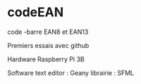 # codeEAN
code -barre EAN8 et EAN13 

Premiers essais avec github

Hardware 
Raspberry Pi 3B

Software
text editor : Geany
librairie : SFML 

